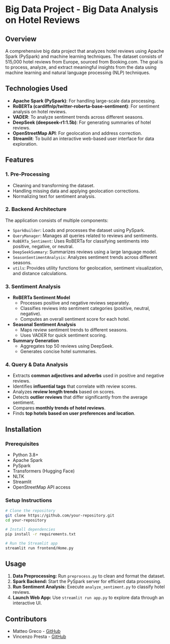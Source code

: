 # Big Data Project - Big Data Analysis on Hotel Reviews

## Overview
A comprehensive big data project that analyzes hotel reviews using Apache Spark (PySpark) and machine learning techniques. The dataset consists of 515,000 hotel reviews from Europe, sourced from Booking.com. The goal is to process, analyze, and extract meaningful insights from the data using machine learning and natural language processing (NLP) techniques.

## Technologies Used
- **Apache Spark (PySpark)**: For handling large-scale data processing.
- **RoBERTa (cardiffnlp/twitter-roberta-base-sentiment)**: For sentiment analysis on hotel reviews.
- **VADER**: To analyze sentiment trends across different seasons.
- **DeepSeek (deepseek-r1:1.5b)**: For generating summaries of hotel reviews.
- **OpenStreetMap API**: For geolocation and address correction.
- **Streamlit**: To build an interactive web-based user interface for data exploration.

## Features
### 1. **Pre-Processing**
- Cleaning and transforming the dataset.
- Handling missing data and applying geolocation corrections.
- Normalizing text for sentiment analysis.

### 2. **Backend Architecture**
The application consists of multiple components:
- `SparkBuilder`: Loads and processes the dataset using PySpark.
- `QueryManager`: Manages all queries related to reviews and sentiments.
- `RoBERTa_Sentiment`: Uses RoBERTa for classifying sentiments into positive, negative, or neutral.
- `DeepSeekSummary`: Summarizes reviews using a large language model.
- `SeasonSentimentAnalysis`: Analyzes sentiment trends across different seasons.
- `utils`: Provides utility functions for geolocation, sentiment visualization, and distance calculations.

### 3. **Sentiment Analysis**
- **RoBERTa Sentiment Model**
  - Processes positive and negative reviews separately.
  - Classifies reviews into sentiment categories (positive, neutral, negative).
  - Computes an overall sentiment score for each hotel.
- **Seasonal Sentiment Analysis**
  - Maps review sentiment trends to different seasons.
  - Uses VADER for quick sentiment scoring.
- **Summary Generation**
  - Aggregates top 50 reviews using DeepSeek.
  - Generates concise hotel summaries.

### 4. **Query & Data Analysis**
- Extracts **common adjectives and adverbs** used in positive and negative reviews.
- Identifies **influential tags** that correlate with review scores.
- Analyzes **review length trends** based on scores.
- Detects **outlier reviews** that differ significantly from the average sentiment.
- Compares **monthly trends of hotel reviews**.
- Finds **top hotels based on user preferences and location**.

## Installation
### Prerequisites
- Python 3.8+
- Apache Spark
- PySpark
- Transformers (Hugging Face)
- NLTK
- Streamlit
- OpenStreetMap API access

### Setup Instructions
```bash
# Clone the repository
git clone https://github.com/your-repository.git
cd your-repository

# Install dependencies
pip install -r requirements.txt

# Run the Streamlit app
streamlit run frontend/Home.py
```

## Usage
1. **Data Preprocessing:** Run `preprocess.py` to clean and format the dataset.
2. **Spark Backend:** Start the PySpark server for efficient data processing.
3. **Run Sentiment Analysis:** Execute `analyze_sentiment.py` to classify hotel reviews.
4. **Launch Web App:** Use `streamlit run app.py` to explore data through an interactive UI.

## Contributors
- Matteo Greco - [GitHub](https://github.com/matteogreco)
- Vincenzo Presta - [GitHub](https://github.com/vincenzopresta)

